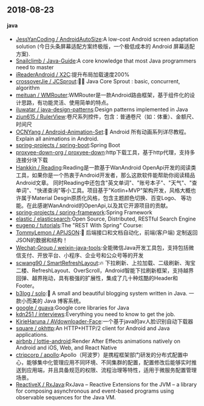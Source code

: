 ## 2018-08-23

#### java
* [JessYanCoding / AndroidAutoSize](https://github.com/JessYanCoding/AndroidAutoSize):A low-cost Android screen adaptation solution (今日头条屏幕适配方案终极版，一个极低成本的 Android 屏幕适配方案).
* [Snailclimb / Java-Guide](https://github.com/Snailclimb/Java-Guide):A core knowledge that most Java programmers need to master
* [iReaderAndroid / X2C](https://github.com/iReaderAndroid/X2C):提升布局加载速度200%
* [crossoverJie / JCSprout](https://github.com/crossoverJie/JCSprout):👨‍🎓 Java Core Sprout : basic, concurrent, algorithm
* [meituan / WMRouter](https://github.com/meituan/WMRouter):WMRouter是一款Android路由框架，基于组件化的设计思路，有功能灵活、使用简单的特点。
* [iluwatar / java-design-patterns](https://github.com/iluwatar/java-design-patterns):Design patterns implemented in Java
* [zjun615 / RulerView](https://github.com/zjun615/RulerView):卷尺系列控件，包含：普通卷尺（如：体重）、金额尺、时间尺
* [OCNYang / Android-Animation-Set](https://github.com/OCNYang/Android-Animation-Set):🦄 Android 所有动画系列详尽教程。 Explain all animations in Android.
* [spring-projects / spring-boot](https://github.com/spring-projects/spring-boot):Spring Boot
* [proxyee-down-org / proxyee-down](https://github.com/proxyee-down-org/proxyee-down):http下载工具，基于http代理，支持多连接分块下载
* [Hankkin / Reading](https://github.com/Hankkin/Reading):Reading是一款基于WanAndroid OpenApi开发的阅读类工具，如果你是一个热衷于Android开发者，那么这款软件能帮助你阅读精品Android文章。 同时Reading中还包含"英文单词"、"账号本子"、"天气"、"查单词"、"快递查询"等小工具。项目基于"Kotlin+MVP"架构开发，风格大概也许属于Material Desgin原质化风格，包含主题颜色切换、百变Logo、 等功能。在此感谢WanAndroid的OpenApi,以及其它开源项目的贡献。
* [spring-projects / spring-framework](https://github.com/spring-projects/spring-framework):Spring Framework
* [elastic / elasticsearch](https://github.com/elastic/elasticsearch):Open Source, Distributed, RESTful Search Engine
* [eugenp / tutorials](https://github.com/eugenp/tutorials):The "REST With Spring" Course:
* [TommyLemon / APIJSON](https://github.com/TommyLemon/APIJSON):🚀 后端接口和文档自动化，前端(客户端) 定制返回JSON的数据和结构！
* [Wechat-Group / weixin-java-tools](https://github.com/Wechat-Group/weixin-java-tools):全能微信Java开发工具包，支持包括微信支付、开放平台、小程序、企业号和公众号等的开发
* [scwang90 / SmartRefreshLayout](https://github.com/scwang90/SmartRefreshLayout):🔥 下拉刷新、上拉加载、二级刷新、淘宝二楼、RefreshLayout、OverScroll，Android智能下拉刷新框架，支持越界回弹、越界拖动，具有极强的扩展性，集成了几十种炫酷的Header和 Footer。
* [b3log / solo](https://github.com/b3log/solo):🎸 A small and beautiful blogging system written in Java. 一款小而美的 Java 博客系统。
* [google / guava](https://github.com/google/guava):Google core libraries for Java
* [kdn251 / interviews](https://github.com/kdn251/interviews):Everything you need to know to get the job.
* [KirieHaruna / AVdownloader-Face](https://github.com/KirieHaruna/AVdownloader-Face):一个基于java的av人脸识别自动下载器
* [square / okhttp](https://github.com/square/okhttp):An HTTP+HTTP/2 client for Android and Java applications.
* [airbnb / lottie-android](https://github.com/airbnb/lottie-android):Render After Effects animations natively on Android and iOS, Web, and React Native
* [ctripcorp / apollo](https://github.com/ctripcorp/apollo):Apollo（阿波罗）是携程框架部门研发的分布式配置中心，能够集中化管理应用不同环境、不同集群的配置，配置修改后能够实时推送到应用端，并且具备规范的权限、流程治理等特性，适用于微服务配置管理场景。
* [ReactiveX / RxJava](https://github.com/ReactiveX/RxJava):RxJava – Reactive Extensions for the JVM – a library for composing asynchronous and event-based programs using observable sequences for the Java VM.

